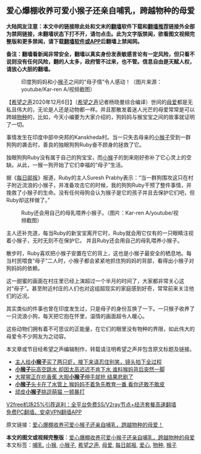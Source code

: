  <h2>爱心爆棚收养可爱小猴子还亲自哺乳，跨越物种的母爱</h2> <p class="notice"><b>大陆网友注意：本文中的链接除此处和文末的<a href="https://github.com/bannedbook/fanqiang" >翻墙</a>软件下载和<a href="https://github.com/killgcd/justmysocks/blob/master/README.md">翻墙推荐</a>链接外全部为禁网链接，未翻墙状态下打不开，请勿点击。此为文字版禁闻，欲看图文视频完整版和更多禁闻，请下载<a href="https://github.com/bannedbook/fanqiang">翻墙软件或APP</a>后翻墙上禁闻网。</p><p>备注：翻墙看新闻非常安全，翻墙以真实身份发表敏感言论有一定风险，但只看不说则没有任何风险，翻的人太多，政府管不过来，也不管。信息自由是天赋人权，请放心大胆的翻墙。</b></p>  <div class="entry"> <figure><figcaption>印度狗妈妈和小<a href="https://www.bannedbook.org/bnews/tag/%e7%8c%b4%e5%ad%90/" class="st_tag internal_tag" rel="tag" title="标签 猴子 下的日志">猴子</a>之间的“母子情”令人感动！（图片来源：youtube/Kar-ren A/视频截图）</figcaption></figure> <p>【<span class='wp_keywordlink_affiliate'><a href="https://www.soundofhope.org" title="希望之声" target="_blank">希望之声</a></span>2020年12月6日】（<a href="https://www.bannedbook.org/bnews/tag/%e5%b8%8c%e6%9c%9b%e4%b9%8b%e5%a3%b0/" class="st_tag internal_tag" rel="tag" title="标签 希望之声 下的日志">希望之声</a>记者杨晓曼综合编译）世间的<a href="https://www.bannedbook.org/bnews/tag/%E6%AF%8D%E7%88%B1/" class="st_tag internal_tag" rel="tag" title="标签 母爱 下的日志">母爱</a>都是无私且伟大的，无论是人还是动物都一样。并且那散发着迷人光芒的母爱常常是可以跨越<a href="https://www.bannedbook.org/bnews/tag/%E7%89%A9%E7%A7%8D/" class="st_tag internal_tag" rel="tag" title="标签 物种 下的日志">物种</a>的，比如，今天小编要为大家介绍的，狗妈妈与猴宝宝之间的故事就证明了一切。</p> <p>事情发生在印度中部中央邦的Kanskheda村。当一只失去母亲的<a href="https://www.bannedbook.org/bnews/tag/%E5%B0%8F%E7%8C%B4%E5%AD%90/" class="st_tag internal_tag" rel="tag" title="标签 小猴子 下的日志">小猴子</a>受到一群狗狗的袭击时，善良的独眼狗狗Ruby奋不顾身的拯救了它。</p> <p>独眼狗狗Ruby没有属于自己的狗宝宝，而<a href="https://www.bannedbook.org/bnews/tag/%E5%B0%8F%E7%8C%B4/" class="st_tag internal_tag" rel="tag" title="标签 小猴 下的日志">小猴</a>子的到来刚好弥补了它心灵上的空缺。从此，一猴一狗开始了它们幸福的“母子”生活。</p> <p>据《<a href="https://www.bannedbook.org/bnews/tag/%e6%af%8f%e6%97%a5%e9%82%ae%e6%8a%a5/" class="st_tag internal_tag" rel="tag" title="标签 每日邮报 下的日志">每日邮报</a>》报道，Ruby的主人Suresh Prabhy表示：“当一群狗围攻这只在村子附近流浪的小猴子，并准备攻击它的时候，我的狗狗Ruby干预了整件事情，并挽救了小猴子的生命。没有任何母狗会认为猴子是它的孩子并且去保护它们吧，但Ruby却这样做了。”</p>  <figure><figcaption> Ruby还会用自己的母乳喂养小猴子。（图片：Kar-ren A/youtube/视频截图）</figcaption></figure> <p>主人还补充道，每当Ruby的新宝宝离开它时，Ruby就会用它仅有的一只眼睛注视着小猴子，无时无刻不在保护它。 并且Ruby还会用自己的母乳喂养小猴子。</p> <p>散步时，Ruby喜欢把小猴子安置在它的背上，这也是小猴子最安全的栖息地。每当村民喂食“母子”二人时，小猴子都会紧紧地抓住狗妈妈的背部，看得出小猴子对狗妈妈的依赖。</p> <p>这一甜蜜的画面在村庄里已经上演超过一个半月的时间了，大家都非常关心这对“母子”。甚至附近村庄的人们也对这组超现实的家庭感到好奇，常常前来关注他们的近况。</p> <p></p>  <p>其实类似的件事也曾在印度发生过，只是母子的身份互换了一下。一只猴子收养了一只流浪小狗，每天把它抱在怀里，温情的画面超令人暖心。</p> <p>这些动物们拥有着不可思议的正能量，在它们的眼里没有物种的界限，如此伟大的母爱令不少网友为之动容。</p> <p>本文章或节目经希望之声编辑制作，转载请注明希望之声并包含原文标题及链接。</p> <ul class='op-related-articles' title='相关阅读'> <li><a href='https://www.bannedbook.org/bnews/funmedia/20201012/1412268.html' target='_blank'>主人给<b>小猴子</b>买了两只虾，接下来请忍住别笑，镜头拍下全过程</a></li> <li><a href='https://www.bannedbook.org/bnews/funmedia/20200906/1391771.html' target='_blank'><b>小猴子</b>玩高空跳水 却因太高迟迟不肯下水 谁料猴妈背后突然一脚</a></li> <li><a href='https://www.bannedbook.org/bnews/funmedia/20200409/1309080.html' target='_blank'>大猩猩正在吃香蕉 大胆<b>小猴子</b>伸手就抢 结果悲剧了</a></li> <li><a href='https://www.bannedbook.org/bnews/funmedia/20200406/1307443.html' target='_blank'><b>小猴子</b>头卡在了水管上 猴妈妈不着急先教育一番 看你还敢不敢皮</a></li> <li><a href='https://www.bannedbook.org/bnews/funmedia/20200121/1262433.html' target='_blank'>顽皮<b>小猴子</b>挑逗萌猫 一顿暴打</a></li> </ul> <p class="texttj"> <a href="https://github.com/bannedbook/fanqiang/wiki/V2ray%E6%9C%BA%E5%9C%BA" target="_blank">V2free机场25%引荐返利：全平台免费SS/V2ray节点+经济套餐高速翻墙</a><br/> <a href="https://github.com/bannedbook/fanqiang/wiki/%E7%A6%81%E9%97%BB%E7%BD%91%E5%AE%89%E5%8D%93%E7%BF%BB%E5%A2%99%E6%96%B0%E9%97%BBAPP" target="_blank">免费PC翻墙、安卓VPN翻墙APP</a></p><p>原文链接：<a class="src_link"  href="https://www.soundofhope.org/post/278157" target="_blank">爱心爆棚收养可爱小猴子还亲自哺乳，跨越物种的母爱！</a></p> <a name='sharetosocial'></a>       <div><b>本文的图文或视频完整版</b>：<a href='https://www.bannedbook.org/bnews/comments/20201207/1443402.html'>爱心爆棚收养可爱小猴子还亲自哺乳，跨越物种的母爱</a></div>  </div><!--END ENTRY--> <div class="postfooter"> <div>本文标签：<a href="https://www.bannedbook.org/bnews/tag/%E5%93%BA%E4%B9%B3/" rel="tag">哺乳</a>, <a href="https://www.bannedbook.org/bnews/tag/%E5%B0%8F%E7%8C%B4/" rel="tag">小猴</a>, <a href="https://www.bannedbook.org/bnews/tag/%E5%B0%8F%E7%8C%B4%E5%AD%90/" rel="tag">小猴子</a>, <a href="https://www.bannedbook.org/bnews/tag/%e5%b8%8c%e6%9c%9b%e4%b9%8b%e5%a3%b0/" rel="tag">希望之声</a>, <a href="https://www.bannedbook.org/bnews/tag/%E6%AF%8D%E7%88%B1/" rel="tag">母爱</a>, <a href="https://www.bannedbook.org/bnews/tag/%e6%af%8f%e6%97%a5%e9%82%ae%e6%8a%a5/" rel="tag">每日邮报</a>, <a href="https://www.bannedbook.org/bnews/tag/%E7%88%B1%E5%BF%83/" rel="tag">爱心</a>, <a href="https://www.bannedbook.org/bnews/tag/%E7%89%A9%E7%A7%8D/" rel="tag">物种</a>, <a href="https://www.bannedbook.org/bnews/tag/%e7%8c%b4%e5%ad%90/" rel="tag">猴子</a></div>  </div><!--END POSTFOOTER--> 